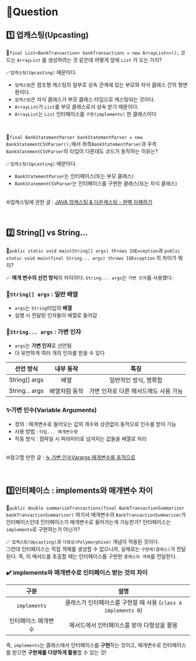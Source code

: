 # 🎯Question

## 1️⃣ 업캐스팅(Upcasting)
🤔```final List<BankTransaction> bankTransactions = new ArrayList<>();``` 코드는
`ArrayList` 를 생성하려는 것 같은데 어떻게 앞에 `List` 가 오는 거지?<br>

✅`업캐스팅(Upcasting)` 때문이다.
- `업캐스팅`은 참조형 캐스팅의 일부로 상속 관계에 있는 부모와 자식 클래스 간의 형변환이다.
- `업캐스팅`은 자식 클래스가 부모 클래스 타입으로 캐스팅되는 것이다.
- `ArrayList`가 `List`를 부모 클래스로서 상속 받기 때문이다.
- `ArrayList`는 `List` 인터페이스를 `구현(implements)` 한 클래스이다

<br>

🤔```final BankStatementParser bankStatementParser = new BankStatementCSVParser();```에서 
좌측`BankStatementParser`과 우측`BankStatementCSVParser`의 타입이 다른데도 
코드가 동작하는 이유는?<br>

✅`업캐스팅(Upcasting)` 때문이다.
- `BankStatementParser`는 인터페이스(또는 부모 클래스)
- `BankStatementCSVParser`는 인터페이스를 구현한 클래스(또는 자식 클래스)

<br>🌐업캐스팅에 관한 글 : [JAVA 업캐스팅 & 다운캐스팅 - 완벽 이해하기](https://inpa.tistory.com/entry/JAVA-%E2%98%95-%EC%97%85%EC%BA%90%EC%8A%A4%ED%8C%85-%EB%8B%A4%EC%9A%B4%EC%BA%90%EC%8A%A4%ED%8C%85-%ED%95%9C%EB%B0%A9-%EC%9D%B4%ED%95%B4%ED%95%98%EA%B8%B0#%EC%97%85%EC%BA%90%EC%8A%A4%ED%8C%85upcasting)

<br>

## 2️⃣ String[] vs String...
🤔```public static void main(String[] args) throws IOException```과
```public static void main(final String... args) throws IOException```
의 차이가 뭐지?<br>

✅ **매개 변수의 선언 방식**의 차이이다. `String... args`는 `가변 인자`를 사용했다.

### 📌`String[] args` : 일반 배열
- `args`는 `String`타입의 **배열**
- 실행 시 전달된 인자들이 배열로 들어감

### 📌`String... args` : 가변 인자
- `args`는 **가변 인자**로 선언됨
- 더 유연하게 여러 개의 인자를 받을 수 있다

|     선언 방식     |내부 동작|          특징           |
|:-------------:|:---:|:---------------------:|
| String[] args | 배열  |     일반적인 방식, 명확함      | 
|String... args|배열처럼 동작| 가변 인자로 다른 메서드에도 사용 가능 |

### ✨가변 인수(Variable Arguments)
- 정의 : 매개변수로 들어오는 값의 개수와 상관없이 동적으로 인수를 받아 기능
- 사용 방법 : `타입... 매개변수명`
- 작동 방식 : 컴파일 시 파라미터로 넘겨지는 값들을 배열로 처리

<br>🌐참고할 만한 글 : [☕ 가변 인수Varargs 매개변수를 동적으로](https://inpa.tistory.com/entry/JAVA-%E2%98%95-%EA%B0%80%EB%B3%80-%EC%9D%B8%EC%88%98Varargs-%EB%A7%A4%EA%B0%9C%EB%B3%80%EC%88%98%EB%A5%BC-%EB%8F%99%EC%A0%81%EC%9C%BC%EB%A1%9C)

<br>

## 3️⃣인터페이스 : implements와 매개변수 차이
🤔```public double summarizeTransactions(final BankTransactionSummarizer bankTransactionSummarizer)```
여기서 매개변수의 `BankTransactionSummarizer`가 인터페이스인데 인터페이스가 매개변수로 들어가는게 가능한가? 
인터페이스는 `implements`로 구현하는거 아닌가?

✅ `업캐스팅(Upcasting)`과 `다형성(Polymorphism)` 개념이 적용된 것이다.<br>
그런데 인터페이스는 직접 객체를 생성할 수 없으니까, 실제로는 `구현체(클래스)`가 전달된다. 
즉, 이 메서드를 호출할 때는 인터페이스를 구현한 `클래스의 객체`를 전달한다.

### ✔️ implements와 매개변수로 인터페이스 받는 것의 차이
|    구분	     |  설명  |
|:----------:|:----:|
|`implements`	| 클래스가 인터페이스를 구현할 때 사용 (`class A implements B`) |
|인터페이스 매개변수	 |메서드에서 인터페이스를 받아 다형성을 활용|

즉, `implements`는 클래스에서 인터페이스를 **구현**하는 것이고, 
매개변수로 인터페이스를 받으면 **구현체를 다양하게 활용**할 수 있는 것!
